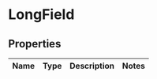# LongField

## Properties
Name | Type | Description | Notes
------------ | ------------- | ------------- | -------------
